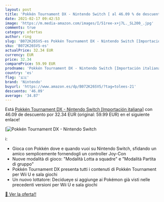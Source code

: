 ```yaml
---
layout: post
title: 'Pokkén Tournament DX - Nintendo Switch [ al 46.09 % de descuento'
date: 2021-02-17 09:42:53
image: 'https://m.media-amazon.com/images/I/51ree-x+j7L._SL200_.jpg'
comments: true
category: ofertas
author: ring
slug: 'B072K26SVS-es Pokkén Tournament DX - Nintendo Switch [Importación italiana]'
sku: 'B072K26SVS-es'
actualPrice: 32.34 EUR
currency: EUR
price: 32.34
comparePrice: 59.99 EUR
prodname: 'Pokkén Tournament DX - Nintendo Switch [Importación italiana]'
country: 'es'
flag: '🇪🇸'
brand: 'Nintendo'
buyurl: 'https://www.amazon.es/dp/B072K26SVS/?tag=tolees-21'
descuento: '46.09'
average: '34.87'
---
```


Está [Pokkén Tournament DX - Nintendo Switch [Importación italiana]](https://www.amazon.es/dp/B072K26SVS/?tag=tolees-21) con 46.09 de descuento por 32.34 EUR (original: 59.99 EUR) en el siguiente enlace!

[![Pokkén Tournament DX - Nintendo Switch [](https://m.media-amazon.com/images/I/51ree-x+j7L._SL200_.jpg)](https://www.amazon.es/dp/B072K26SVS/?tag=tolees-21)

ℹ️:

- Gioca con Pokkén dove e quando vuoi su Nintendo Switch, sfidando un amico semplicemente fornendogli un controller Joy-Con
- Nuove modalità di gioco: "Modalità Lotta a squadre" e "Modalità Partita di gruppo"
- Pokkén Tournament DX presenta tutti i contenuti di Pokkén Tournament per Wii U e sala giochi
- Un nuovo lottatore: Decidueye si aggiunge ai Pokémon già visti nelle precedenti versioni per Wii U e sala giochi

[🛒 Ver la oferta!!](https://www.amazon.es/dp/B072K26SVS/?tag=tolees-21)
